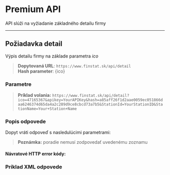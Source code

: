 # Premium API
API slúži na vyžiadanie základného detailu firmy

---
## Požiadavka detail
Výpis detailu firmy na základe parametra *ico*
> **Dopytovaná URL**: ```https://www.finstat.sk/api/detail```<br />
> **Hash parameter**: {ico}
### Parametre
[](../../../common/parameters/detail-sk.md ':include')

[](../../../common/parameters/parameters-sk.md ':include')


> **Príklad volania:** ```https://www.finstat.sk/api/detail?ico=47165367&apikey=YourAPIKey&hash=a85aff26f1d2aae0059ec051866daa6246374d65da4a2c289d9ce8cbcd73a7b5&StationId=YourStationID&StationName=Your+Station+Name```
### Popis odpovede

Dopyt vráti odpoveď s nasledulúcimi parametrami:

[](../../../common/responses/basic-sk.md ':include')

[](../../../common/responses/premium-common-sk.md ':include')

[](../../../common/responses/premium-sk.md ':include')

[](../../../common/responses/icdphadditional-sk.md ':include')

[](../../../common/responses/judgementindicator-sk.md ':include')

[](../../../common/responses/bankaccount-sk.md ':include')

> **Poznámka:** poradie nemusí zodpovedať uvedenému zoznamu

#### Návratové HTTP error kódy:
[](../../../common/http/errorcodes-sk-detail.md ':include')

[](../../../common/http/errorcodes-sk.md ':include')

### Príklad XML odpovede
[](../../../common/examples/premium.md ':include')

[](../../../common/texts/anonymized-sk.md ':include')

[](../../../common/examples/detail-an.md ':include')